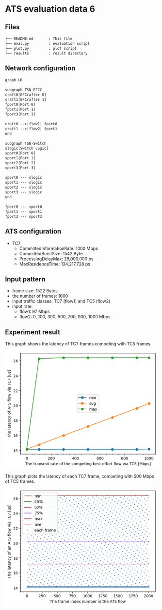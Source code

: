 # ATS evaluation data 6

## Files

```
├── README.md       : This file
├── eval.py         : evaluation script
├── plot.py         : plot script
└── results         : result directory
```

## Network configuration

```mermaid
graph LR

subgraph TSN-EFCC
craft0[EFCrafter 0]
craft1[EFCrafter 1]
fport0[Port 0]
fport1[Port 1]
fport3[Port 3]

craft0 -->|flow1| fport0
craft1 -->|flow2| fport1
end

subgraph TSN-Switch
slogic[Switch Logic]
sport0[Port 0]
sport1[Port 1]
sport2[Port 2]
sport3[Port 3]

sport0 --- slogic
sport1 --- slogic
sport2 --- slogic
sport3 --- slogic
end

fport0 --- sport0
fport1 --- sport1
fport3 --- sport3
```

## ATS configuration

- TC7
  - CommittedInformationRate: 1000 Mbps
  - CommittedBurstSize: 1542 Byte
  - ProcessingDelayMax: 26,000,000 ps
  - MaxResidenceTime: 134,217,728 ps

## Input pattern

- frame size: 1522 Bytes
- the number of frames: 1000
- input traffic classes: TC7 (flow1) and TC5 (flow2)
- input rate:
  - flow1: 97 Mbps
  - flow2: 0, 100, 300, 500, 700, 900, 1000 Mbps

## Experiment result

This graph shows the latency of TC7 frames competing with TC5 frames.

![](./results/latency_summary.png)

This graph plots the latency of each TC7 frame, competing with 500 Mbps of TC5 frames.

![](./results/each_frame_500.png)
